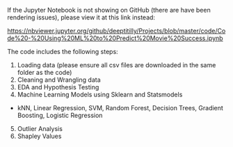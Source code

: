 If the Jupyter Notebook is not showing on GitHub (there are have been rendering issues), please view it at this link instead:

https://nbviewer.jupyter.org/github/deeptitilly/Projects/blob/master/code/Code%20-%20Using%20ML%20to%20Predict%20Movie%20Success.ipynb

The code includes the following steps:
1) Loading data (please ensure all csv files are downloaded in the same folder as the code)
2) Cleaning and Wrangling data
3) EDA and Hypothesis Testing
4) Machine Learning Models using Sklearn and Statsmodels
- kNN, Linear Regression, SVM, Random Forest, Decision Trees, Gradient Boosting, Logistic Regression
5) Outlier Analysis
6) Shapley Values
